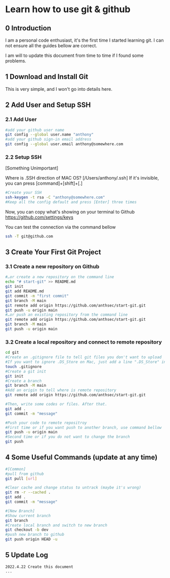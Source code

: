 # Learn how to use git & github



## 0 Introduction

I am a personal code enthusiast, it's the first time I started learning git. I can not ensure all the guides bellow are correct.

I am will to update this document from time to time if I found some problems.

## 1 Download and Install Git

This is very simple, and I won't go into details here.

## 2 Add User and Setup SSH

### 2.1 Add User

```bash
#add your github user name
git config --global user.name "anthony"
#add your github sign-in email address
git config --global user.email anthony@somewhere.com
```

### 2.2 Setup SSH

[Something Unimportant]

Where is .SSH direction of MAC OS? [/Users/anthony/.ssh]
If it's invisible, you can press [command]+[shift]+[.]

```bash
#Create your SSH
ssh-keygen -t rsa -C "anthony@somewhere.com"
#Keep all the config default and press [Enter] three times
```

Now, you can copy what's showing on your terminal to Github https://github.com/settings/keys

You can test the connection via the command bellow

```bash
ssh -T git@github.com
```

## 3 Create Your First Git Project

### 3.1 Create a new repository on Github

```bash
#…or create a new repository on the command line
echo "# start-git" >> README.md
git init
git add README.md
git commit -m "first commit"
git branch -M main
git remote add origin https://github.com/anthsec/start-git.git
git push -u origin main
#…or push an existing repository from the command line
git remote add origin https://github.com/anthsec/start-git.git
git branch -M main
git push -u origin main
```

### 3.2 Create a local repository and connect to remote repository

```bash
cd git
#Create an .gitignore file to tell git files you don't want to upload
#If you want to ignore .DS_Store on Mac, just add a line ".DS_Store" in the file ".gitignore"
touch .gitignore
#Create a git init
git init
#Create a branch
git branch -M main
#Add an origin to tell where is remote repository
git remote add origin https://github.com/anthsec/start-git.git

#Then, write some codes or files. After that.
git add .
git commit -m "message"

#Push your code to remote repositroy
#First time or if you want push to another branch, use command bellow
git push -u origin main
#Second time or if you do not want to change the branch
git push
```

## 4 Some Useful Commands (update at any time)

```bash
#[Common]
#pull from github
git pull [url]

#Clear cache and change status to untrack (maybe it's wrong)
git rm -r --cached .
git add .
git commit -m "message"

#[New Branch]
#Show current branch
git branch
#Create local branch and switch to new branch
git checkout -b dev
#push new branch to github
git push origin HEAD -u
```

## 5 Update Log

```
2022.4.22 Create this document
...
```

